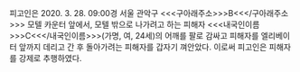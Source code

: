 피고인은 2020. 3. 28. 09:00경 서울 관악구 <<<구아래주소>>>B<<</구아래주소>>> 모텔 카운터 앞에서, 모텔 밖으로 나가려고 하는 피해자 <<<내국인이름>>>C<<</내국인이름>>>(가명, 여, 24세)의 어깨를 팔로 감싸고 피해자를 엘리베이터 앞까지 데리고 간 후 돌아가려는 피해자를 갑자기 껴안았다.
이로써 피고인은 피해자를 강제로 추행하였다.